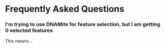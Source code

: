 # Frequently Asked Questions

### I'm trying to use DNAMite for feature selection, but I am getting 0 selected features

This means...